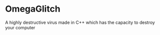 # OmegaGlitch
A highly destructive virus made in C++ which has the capacity to destroy your computer 
